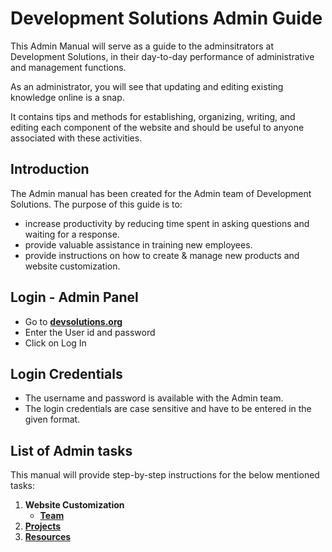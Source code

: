 #   **Development Solutions Admin Guide**

This Admin Manual will serve as a guide to the adminsitrators at Development Solutions, in their day-to-day performance of administrative and management functions.

As an administrator, you will see that updating and editing existing knowledge online is a snap.

It contains tips and methods for establishing, organizing, writing, and editing each component of the website and should be useful to anyone associated with these activities.

##  **Introduction**

The Admin manual has been created for the Admin team of Development Solutions. The purpose of this guide is to:

* increase productivity by reducing time spent in asking questions and waiting for a response.
* provide valuable assistance in training new employees.
* provide instructions on how to create & manage new products and website customization.

##  **Login - Admin Panel**

* Go to <a href="https://www.devsolutions.org/wp-admin/" target="_blank">**devsolutions.org**</a>
* Enter the User id and password
* Click on Log In


##  **Login Credentials**

* The username and password is available with the Admin team.
* The login credentials are case sensitive and have to be entered in the given format.

##  **List of Admin tasks**

This manual will provide step-by-step instructions for the below mentioned tasks:

1.  **Website Customization**
    -   [**Team**](Website-Customizations\Team.md)
2.  [**Projects**](Projects.md)
3.  [**Resources**](Resources.md)